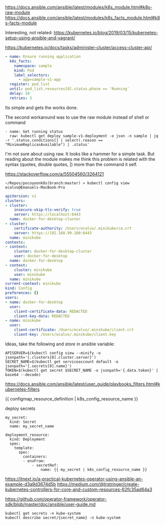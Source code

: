 https://docs.ansible.com/ansible/latest/modules/k8s_module.html#k8s-raw-module
https://docs.ansible.com/ansible/latest/modules/k8s_facts_module.html#k8s-facts-module


Interesting, not related:
https://kubernetes.io/blog/2019/03/15/kubernetes-setup-using-ansible-and-vagrant/


https://kubernetes.io/docs/tasks/administer-cluster/access-cluster-api/


```yaml
- name: Ensure running application
  k8s_facts:
    namespace: sample
    kind: Pod
    label_selectors:
      - app=sample-v1-app
  register: pod_list
  until: pod_list.resources[0].status.phase == 'Running'
  delay: 10
  retries: 3
```

Its simple and gets the works done.

The second workaround was to use the raw module instead of shell or command

```
- name: Get running status
  raw: kubectl get deploy sample-v1-deployment -o json -n sample | jq -r '.status.conditions[] | select(.reason == "MinimumReplicasAvailable") | .status'
```

I'm not sure about using raw. It looks like a hammer for a simple task.
But reading about the module makes me think this problem is related with the syntax (quotes, double quotes, |) more than the command it self.


https://stackoverflow.com/a/55504560/3264121



```
~/Repos/pocoyoonk8s(branch:master) » kubectl config view                                                                                             ecalvo@Emanuels-MacBook-Pro
```

```yaml
apiVersion: v1
clusters:
- cluster:
    insecure-skip-tls-verify: true
    server: https://localhost:6443
  name: docker-for-desktop-cluster
- cluster:
    certificate-authority: /Users/ecalvo/.minikube/ca.crt
    server: https://192.168.99.100:8443
  name: minikube
contexts:
- context:
    cluster: docker-for-desktop-cluster
    user: docker-for-desktop
  name: docker-for-desktop
- context:
    cluster: minikube
    user: minikube
  name: minikube
current-context: minikube
kind: Config
preferences: {}
users:
- name: docker-for-desktop
  user:
    client-certificate-data: REDACTED
    client-key-data: REDACTED
- name: minikube
  user:
    client-certificate: /Users/ecalvo/.minikube/client.crt
    client-key: /Users/ecalvo/.minikube/client.key
```


Ideas, take the following and _store_ in ansible variable:

```
APISERVER=$(kubectl config view --minify -o jsonpath='{.clusters[0].cluster.server}')
SECRET_NAME=$(kubectl get serviceaccount default -o jsonpath='{.secrets[0].name}')
TOKEN=$(kubectl get secret $SECRET_NAME -o jsonpath='{.data.token}' | base64 --decode)
```

https://docs.ansible.com/ansible/latest/user_guide/playbooks_filters.html#kubernetes-filters

{{ configmap_resource_definition | k8s_config_resource_name }}

deploy secrets 

```
my_secret:
  kind: Secret
  name: my_secret_name

deployment_resource:
  kind: Deployment
  spec:
    template:
      spec:
        containers:
        - envFrom:
            - secretRef:
                name: {{ my_secret | k8s_config_resource_name }}
```




https://itnext.io/a-practical-kubernetes-operator-using-ansible-an-example-d3a9d3674d5b
https://medium.com/@trstringer/create-kubernetes-controllers-for-core-and-custom-resources-62fc35ad64a3




https://github.com/operator-framework/operator-sdk/blob/master/doc/ansible/user-guide.md


```
kubectl get secrets -n kube-system 
kubectl describe secret/{secret_name} -n kube-system
```
